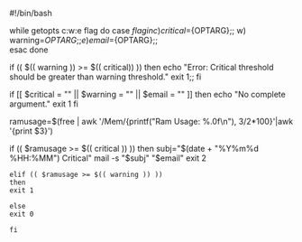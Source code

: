 #!/bin/bash

  while getopts c:w:e flag
  do
    case ${flag} in
      c) 
      critical=${OPTARG};;
      w) 
      warning=${OPTARG};;
      e) 
      email=${OPTARG};;  
      esac
   done
   
   if (( $(( warning )) >= $(( critical)) ))
   then
   echo "Error: Critical threshold should be greater than warning threshold."
   exit 1;;
   fi
      
   if [[ $critical = "" || $warning = "" || $email = "" ]]
   then
   echo "No complete argument."
   exit 1
   fi
   
   ramusage=$(free | awk '/Mem/{printf("Ram Usage: %.0f\n"), $3/$2*100}'|awk '{print $3}')
   
   if (( $ramusage >= $(( critical )) ))
   then
    subj="$(date + "%Y%m%d %HH:%MM") Critical"
    mail -s "$subj" "$email"
    exit 2
    
    elif (( $ramusage >= $(( warning )) ))
    then
    exit 1
    
    else
    exit 0
    
    fi
   
   



